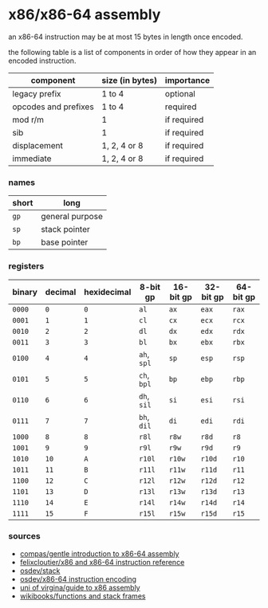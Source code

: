 # x86/x86-64 assembly

an x86-64 instruction may be at most 15 bytes in length once
encoded.

the following table is a list of components in order of 
how they appear in an encoded instruction.

| component            | size (in bytes) | importance  |
|----------------------|-----------------|-------------|
| legacy prefix        | 1 to 4          | optional    |
| opcodes and prefixes | 1 to 4          | required    |
| mod r/m              | 1               | if required |
| sib                  | 1               | if required |
| displacement         | 1, 2, 4 or 8    | if required |
| immediate            | 1, 2, 4 or 8    | if required |


### names

| short | long           |
|-------|----------------|
| `gp`  | general purpose| 
| `sp`  | stack pointer  |
| `bp`  | base pointer   |

### registers

| binary | decimal | hexidecimal | 8-bit gp    | 16-bit gp | 32-bit gp | 64-bit gp |
|--------|---------|-------------|-------------|-----------|-----------|-----------|
| `0000` | `0`     | `0`         | `al`        | `ax`      | `eax`     | `rax`     |
| `0001` | `1`     | `1`         | `cl`        | `cx`      | `ecx`     | `rcx`     |
| `0010` | `2`     | `2`         | `dl`        | `dx`      | `edx`     | `rdx`     |
| `0011` | `3`     | `3`         | `bl`        | `bx`      | `ebx`     | `rbx`     |
| `0100` | `4`     | `4`         | `ah`, `spl` | `sp`      | `esp`     | `rsp`     |
| `0101` | `5`     | `5`         | `ch`, `bpl` | `bp`      | `ebp`     | `rbp`     |
| `0110` | `6`     | `6`         | `dh`, `sil` | `si`      | `esi`     | `rsi`     |
| `0111` | `7`     | `7`         | `bh`, `dil` | `di`      | `edi`     | `rdi`     |
| `1000` | `8`     | `8`         | `r8l`       | `r8w`     | `r8d`     | `r8`      |
| `1001` | `9`     | `9`         | `r9l`       | `r9w`     | `r9d`     | `r9`      |
| `1010` | `10`    | `A`         | `r10l`      | `r10w`    | `r10d`    | `r10`     |
| `1011` | `11`    | `B`         | `r11l`      | `r11w`    | `r11d`    | `r11`     |
| `1100` | `12`    | `C`         | `r12l`      | `r12w`    | `r12d`    | `r12`     |
| `1101` | `13`    | `D`         | `r13l`      | `r13w`    | `r13d`    | `r13`     |
| `1110` | `14`    | `E`         | `r14l`      | `r14w`    | `r14d`    | `r14`     |
| `1111` | `15`    | `F`         | `r15l`      | `r15w`    | `r15d`    | `r15`     |

### sources

 - [compas/gentle introduction to x86-64 assembly](https://compas.cs.stonybrook.edu/~nhonarmand/courses/sp17/cse506/ref/assembly.html)
 - [felixcloutier/x86 and x86-64 instruction reference](https://www.felixcloutier.com/x86/index.html)
 - [osdev/stack](https://wiki.osdev.org/Stack)
 - [osdev/x86-64 instruction encoding](https://wiki.osdev.org/X86-64_Instruction_Encoding)
 - [uni of virgina/guide to x86 assembly](https://www.cs.virginia.edu/~evans/cs216/guides/x86.html)
 - [wikibooks/functions and stack frames](https://en.wikibooks.org/wiki/X86_Disassembly/Functions_and_Stack_Frames)
